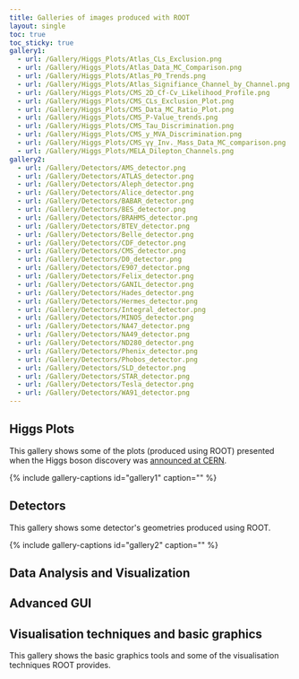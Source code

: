 ```yaml
---
title: Galleries of images produced with ROOT
layout: single
toc: true
toc_sticky: true
gallery1:
  - url: /Gallery/Higgs_Plots/Atlas_CLs_Exclusion.png
  - url: /Gallery/Higgs_Plots/Atlas_Data_MC_Comparison.png
  - url: /Gallery/Higgs_Plots/Atlas_P0_Trends.png
  - url: /Gallery/Higgs_Plots/Atlas_Signifiance_Channel_by_Channel.png
  - url: /Gallery/Higgs_Plots/CMS_2D_Cf-Cv_Likelihood_Profile.png
  - url: /Gallery/Higgs_Plots/CMS_CLs_Exclusion_Plot.png
  - url: /Gallery/Higgs_Plots/CMS_Data_MC_Ratio_Plot.png
  - url: /Gallery/Higgs_Plots/CMS_P-Value_trends.png
  - url: /Gallery/Higgs_Plots/CMS_Tau_Discrimination.png
  - url: /Gallery/Higgs_Plots/CMS_y_MVA_Discrimination.png
  - url: /Gallery/Higgs_Plots/CMS_γγ_Inv._Mass_Data_MC_comparison.png
  - url: /Gallery/Higgs_Plots/MELA_Dilepton_Channels.png
gallery2:
  - url: /Gallery/Detectors/AMS_detector.png
  - url: /Gallery/Detectors/ATLAS_detector.png
  - url: /Gallery/Detectors/Aleph_detector.png
  - url: /Gallery/Detectors/Alice_detector.png
  - url: /Gallery/Detectors/BABAR_detector.png
  - url: /Gallery/Detectors/BES_detector.png
  - url: /Gallery/Detectors/BRAHMS_detector.png
  - url: /Gallery/Detectors/BTEV_detector.png
  - url: /Gallery/Detectors/Belle_detector.png
  - url: /Gallery/Detectors/CDF_detector.png
  - url: /Gallery/Detectors/CMS_detector.png
  - url: /Gallery/Detectors/D0_detector.png
  - url: /Gallery/Detectors/E907_detector.png
  - url: /Gallery/Detectors/Felix_detector.png
  - url: /Gallery/Detectors/GANIL_detector.png
  - url: /Gallery/Detectors/Hades_detector.png
  - url: /Gallery/Detectors/Hermes_detector.png
  - url: /Gallery/Detectors/Integral_detector.png
  - url: /Gallery/Detectors/MINOS_detector.png
  - url: /Gallery/Detectors/NA47_detector.png
  - url: /Gallery/Detectors/NA49_detector.png
  - url: /Gallery/Detectors/ND280_detector.png
  - url: /Gallery/Detectors/Phenix_detector.png
  - url: /Gallery/Detectors/Phobos_detector.png
  - url: /Gallery/Detectors/SLD_detector.png
  - url: /Gallery/Detectors/STAR_detector.png
  - url: /Gallery/Detectors/Tesla_detector.png
  - url: /Gallery/Detectors/WA91_detector.png
---
```


## Higgs Plots

This gallery shows some of the plots (produced using ROOT) presented when the Higgs boson
discovery was [announced at CERN](https://home.cern/science/physics/higgs-boson).

{% include gallery-captions id="gallery1" caption="" %}

## Detectors

This gallery shows some detector's geometries produced using ROOT.

{% include gallery-captions id="gallery2" caption="" %}

## Data Analysis and Visualization

## Advanced GUI

## Visualisation techniques and basic graphics

This gallery shows the basic graphics tools and some of the visualisation techniques ROOT provides.

